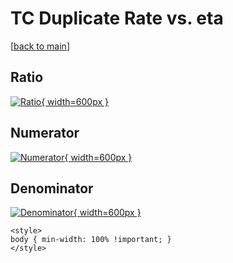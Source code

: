 # TC Duplicate Rate vs. eta

[[back to main](./)]



## Ratio

[![Ratio](../mtv/var/TC_duplrate_eta.png){ width=600px }](../mtv/var/TC_duplrate_eta.pdf)

## Numerator

[![Numerator](../mtv/num/TC_duplrate_eta_num.png){ width=600px }](../mtv/num/TC_duplrate_eta_num.pdf)

## Denominator

[![Denominator](../mtv/den/TC_duplrate_eta_den.png){ width=600px }](../mtv/den/TC_duplrate_eta_den.pdf)


``` {=html}
<style>
body { min-width: 100% !important; }
</style>
```
